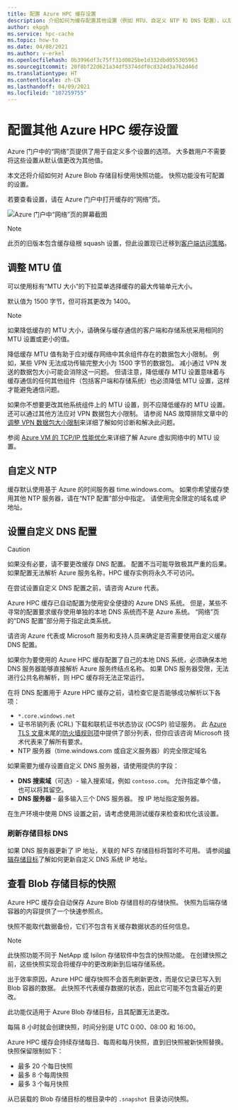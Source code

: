 ```yaml
---
title: 配置 Azure HPC 缓存设置
description: 介绍如何为缓存配置其他设置（例如 MTU、自定义 NTP 和 DNS 配置），以及如何从 Azure Blob 存储目标访问快速快照。
author: ekpgh
ms.service: hpc-cache
ms.topic: how-to
ms.date: 04/08/2021
ms.author: v-erkel
ms.openlocfilehash: 0b3996df3c75ff31d0825be1d332dbd055305963
ms.sourcegitcommit: 20f8bf22d621a34df5374ddf0cd324d3a762d46d
ms.translationtype: HT
ms.contentlocale: zh-CN
ms.lasthandoff: 04/09/2021
ms.locfileid: "107259755"
---
```

# <a name="configure-additional-azure-hpc-cache-settings"></a>配置其他 Azure HPC 缓存设置

Azure 门户中的“网络”页提供了用于自定义多个设置的选项。 大多数用户不需要将这些设置从默认值更改为其他值。

本文还将介绍如何对 Azure Blob 存储目标使用快照功能。 快照功能没有可配置的设置。

若要查看设置，请在 Azure 门户中打开缓存的“网络”页。

![Azure 门户中“网络”页的屏幕截图](media/networking-page.png)

> [!NOTE]
> 此页的旧版本包含缓存级根 squash 设置，但此设置现已迁移到[客户端访问策略](access-policies.md)。

<!-- >> [!TIP]
> The [Managing Azure HPC Cache video](https://azure.microsoft.com/resources/videos/managing-hpc-cache/) shows the networking page and its settings. -->

## <a name="adjust-mtu-value"></a>调整 MTU 值
<!-- linked from troubleshoot-nas article -->

可以使用标有“MTU 大小”的下拉菜单选择缓存的最大传输单元大小。

默认值为 1500 字节，但可将其更改为 1400。

> [!NOTE]
> 如果降低缓存的 MTU 大小，请确保与缓存通信的客户端和存储系统采用相同的 MTU 设置或更小的值。

降低缓存 MTU 值有助于应对缓存网络中其余组件存在的数据包大小限制。 例如，某些 VPN 无法成功传输完整大小为 1500 字节的数据包。 减小通过 VPN 发送的数据包大小可能会消除这一问题。 但请注意，降低缓存 MTU 设置意味着与缓存通信的任何其他组件（包括客户端和存储系统）也必须降低 MTU 设置，这样才能避免通信问题。

如果你不想要更改其他系统组件上的 MTU 设置，则不应降低缓存的 MTU 设置。 还可以通过其他方法应对 VPN 数据包大小限制。 请参阅 NAS 故障排除文章中的[调整 VPN 数据包大小限制](troubleshoot-nas.md#adjust-vpn-packet-size-restrictions)来详细了解如何诊断和解决此问题。

参阅 [Azure VM 的 TCP/IP 性能优化](../virtual-network/virtual-network-tcpip-performance-tuning.md)来详细了解 Azure 虚拟网络中的 MTU 设置。

## <a name="customize-ntp"></a>自定义 NTP

缓存默认使用基于 Azure 的时间服务器 time.windows.com。 如果你希望缓存使用其他 NTP 服务器，请在“NTP 配置”部分中指定。 请使用完全限定的域名或 IP 地址。

## <a name="set-a-custom-dns-configuration"></a>设置自定义 DNS 配置

> [!CAUTION]
> 如果没有必要，请不要更改缓存 DNS 配置。 配置不当可能导致极其严重的后果。 如果配置无法解析 Azure 服务名称，HPC 缓存实例将永久不可访问。
>
> 在尝试设置自定义 DNS 配置之前，请咨询 Azure 代表。

Azure HPC 缓存已自动配置为使用安全便捷的 Azure DNS 系统。 但是，某些不寻常的配置要求缓存使用单独的本地 DNS 系统而不是 Azure 系统。 “网络”页的“DNS 配置”部分用于指定此类系统。 

请咨询 Azure 代表或 Microsoft 服务和支持人员来确定是否需要使用自定义缓存 DNS 配置。

如果你为要使用的 Azure HPC 缓存配置了自己的本地 DNS 系统，必须确保本地 DNS 服务器能够直接解析 Azure 服务终结点名称。 如果 DNS 服务器受限，无法进行公共名称解析，则 HPC 缓存将无法正常运行。

在将 DNS 配置用于 Azure HPC 缓存之前，请检查它是否能够成功解析以下各项：

* ``*.core.windows.net``
* 证书吊销列表 (CRL) 下载和联机证书状态协议 (OCSP) 验证服务。 此 [Azure TLS 文章](../security/fundamentals/tls-certificate-changes.md)末尾的[防火墙规则项](../security/fundamentals/tls-certificate-changes.md#will-this-change-affect-me)中提供了部分列表，但你应该咨询 Microsoft 技术代表来了解所有要求。
* NTP 服务器（time.windows.com 或自定义服务器）的完全限定域名

如果需要为缓存设置自定义 DNS 服务器，请使用提供的字段：

* **DNS 搜索域**（可选）- 输入搜索域，例如 ``contoso.com``。 允许指定单个值，也可以将其留空。
* **DNS 服务器** - 最多输入三个 DNS 服务器。 按 IP 地址指定服务器。

<!-- 
  > [!NOTE]
  > The cache will use only the first DNS server it successfully finds. -->

在生产环境中使用 DNS 设置之前，请考虑使用测试缓存来检查和优化该设置。

### <a name="refresh-storage-target-dns"></a>刷新存储目标 DNS

如果 DNS 服务器更新了 IP 地址，关联的 NFS 存储目标将暂时不可用。 请参阅[编辑存储目标](hpc-cache-edit-storage.md#update-ip-address-custom-dns-configurations-only)了解如何更新自定义 DNS 系统 IP 地址。

## <a name="view-snapshots-for-blob-storage-targets"></a>查看 Blob 存储目标的快照

Azure HPC 缓存会自动保存 Azure Blob 存储目标的存储快照。 快照为后端存储容器的内容提供了一个快速参照点。

快照不能取代数据备份，它们不包含有关缓存数据状态的任何信息。

> [!NOTE]
> 此快照功能不同于 NetApp 或 Isilon 存储软件中包含的快照功能。 在创建快照之前，这些快照实现会将缓存中的更改刷新到后端存储系统。
>
> 出于效率原因，Azure HPC 缓存快照不会首先刷新更改，而是仅记录已写入到 Blob 容器的数据。 此快照不代表缓存数据的状态，因此它可能不包含最近的更改。

此功能仅适用于 Azure Blob 存储目标，且其配置无法更改。

每隔 8 小时就会创建快照，时间分别是 UTC 0:00、08:00 和 16:00。

Azure HPC 缓存会持续存储每日、每周和每月快照，直到旧快照被新快照替换。 快照保留限制如下：

* 最多 20 个每日快照
* 最多 8 个每周快照
* 最多 3 个每月快照

从已装载的 Blob 存储目标的根目录中的 `.snapshot` 目录访问快照。
